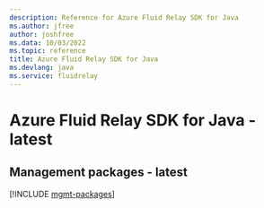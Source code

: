 ```yaml
---
description: Reference for Azure Fluid Relay SDK for Java
ms.author: jfree
author: joshfree
ms.data: 10/03/2022
ms.topic: reference
title: Azure Fluid Relay SDK for Java
ms.devlang: java
ms.service: fluidrelay
---
```

# Azure Fluid Relay SDK for Java - latest

## Management packages - latest
[!INCLUDE [mgmt-packages](fluid-relay-mgmt-index.md)]